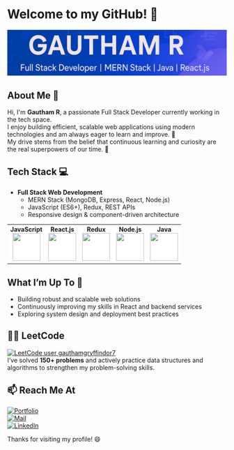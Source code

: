 # Welcome to my GitHub! 👋

<div align="center">
	<img src="https://github.com/gauthamgryffindor/gauthamgryffindor/blob/main/githubbanner1.png">
</div>

## About Me 🎯
Hi, I'm **Gautham R**, a passionate Full Stack Developer currently working in the tech space.  
I enjoy building efficient, scalable web applications using modern technologies and am always eager to learn and improve. 🚀  
My drive stems from the belief that continuous learning and curiosity are the real superpowers of our time. 🧠

## Tech Stack 💻
- **Full Stack Web Development**
  - MERN Stack (MongoDB, Express, React, Node.js)
  - JavaScript (ES6+), Redux, REST APIs
  - Responsive design & component-driven architecture

<center>
	<table>
		<tbody bgcolor="white">
			<tr>
				<td align="center">
					<strong>JavaScript</strong><br/>
					<img height="64px" width="64px" src="https://cdn.svgporn.com/logos/javascript.svg">
				</td>
				<td align="center">
					<strong>React.js</strong><br/>
					<img height="64px" width="64px" src="https://cdn.svgporn.com/logos/react.svg">
				</td>
				<td align="center">
					<strong>Redux</strong><br/>
					<img height="64px" width="64px" src="https://cdn.svgporn.com/logos/redux.svg">
				</td>
				<td align="center">
					<strong>Node.js</strong><br/>
					<img height="64px" width="64px" src="https://cdn.svgporn.com/logos/nodejs-icon.svg">
				</td>
				<td align="center">
					<strong>Java</strong><br/>
					<img height="64px" width="64px" src="https://cdn.svgporn.com/logos/java.svg">
				</td>
			</tr>
		</tbody>
	</table>
</center>

## What I’m Up To 🧠
- Building robust and scalable web solutions
- Continuously improving my skills in React and backend services
- Exploring system design and deployment best practices

## 👨‍💻 LeetCode
[![LeetCode user gauthamgryffindor7](https://img.shields.io/badge/LeetCode-Gautham-orange?style=flat-square&logo=leetcode&logoColor=white)](https://leetcode.com/u/gauthamgryffindor7/)  
I’ve solved **150+ problems** and actively practice data structures and algorithms to strengthen my problem-solving skills.

## 📫 Reach Me At
[![Portfolio](https://img.shields.io/badge/Portfolio-%20Gautham-blueviolet?style=flat-square&logo=vercel&logoColor=white)](https://gauthamportfolio.vercel.app/)  
[![Mail](https://img.shields.io/badge/-gauthamgryffindor7@gmail.com-gray?style=flat-square&logo=gmail&logoColor=red)](mailto:gauthamgryffindor7@gmail.com)  
[![LinkedIn](https://img.shields.io/badge/-Gautham%20R-blue?style=flat-square&logo=linkedin&logoColor=white)](https://www.linkedin.com/in/gautham-r-ab0561219/)



Thanks for visiting my profile! 😄  


